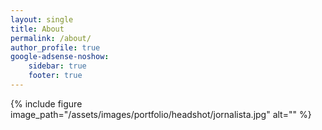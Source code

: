 ```yaml
---
layout: single
title: About
permalink: /about/
author_profile: true
google-adsense-noshow:
    sidebar: true
    footer: true
---
```


{% include figure image_path="/assets/images/portfolio/headshot/jornalista.jpg" alt=""  %}